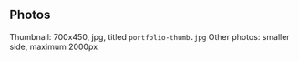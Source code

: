 ## Photos

Thumbnail: 700x450, jpg, titled `portfolio-thumb.jpg`
Other photos: smaller side, maximum 2000px